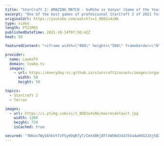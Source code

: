 ```yaml
---
title: "StarCraft 2: AMAZING MATCH - GuMiho vs Vanya! (Game of the Year?)"
excerpt: "One of the best games of professional StarCraft 2 of 2021 for sure. In this epic game of Zerg versus Terran between Vanya and GuMiho, we watch a game that begins as every game does, but quickly spirals out of control.  Support my work on Patreon: http://www.patreon.com/lowkotv Become a YouTube member:"
originalUrl: https://youtube.com/watch?v=1_8D82u4iNk
type: video
length: PT21M4S
publishedDateTime: 2021-10-14T07:56:42Z
heat: 50

featuredContent: "<iframe width=\"800\" height=\"500\" frameborder=\"0\" src=\"https://www.youtube.com/embed/1_8D82u4iNk\" allow=\"accelerometer; autoplay; encrypted-media; gyroscope; picture-in-picture\" allowfullscreen></iframe>"

provider:
  name: LowkoTV
  domain: lowko.tv
  images:
    - url: https://everyday-cc.github.io/starcraft2/assets/images/organizations/lowko.tv-50x50.jpg
      width: 50
      height: 50

topics:
  - StarCraft 2
  - Terran

images:
  - url: https://i.ytimg.com/vi/1_8D82u4iNk/maxresdefault.jpg
    width: 1280
    height: 720
    isCached: true

secured: "7Wkon7WySkhkVtTzFSyHOqR7yT/CmtX8Kj8FlVW5Nd34dJ5Va4wHXG2ZXj5QXvgkSjFL1AeQ+50cDlsbalzZEvqSNTCzlO9TNXi57ISwcsYBKSC+foiqCosGtM+UjBcyT63Fcs6IcwrmWJSLn6er3Nne+XyNq9L16YutLoe09Ph3M0Wswu3W4+cVh19dthrNnuj1qGOGqGcnlYmRZTUdCQC0XXFxTnQjEV+Krd4wjiJmLfYYwTYFZUq8QPbLhFvaDFLP3kn6aR3RELuFOAbvLb2WKSiqaXBssfieaG/HdZAxDORMVxO3UdjoC1tcGy6cV17nvizgg/pb+M0fYjjEozsmosceNM34zX1Q/bguqJ4N/f25Gr51xdWsuJRaqdIxtaci8cwLBh7I4kPesoUY30lb7alWAkaexb8JRTgzFX2Ps5/7Rke9lhfEKo1fi3kb;BHq5RX1yIbYDM0mJOYGugg=="
---
```


